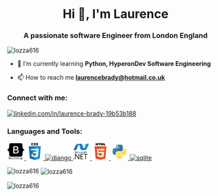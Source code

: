 <h1 align="center">Hi 👋, I'm Laurence</h1>
<h3 align="center">A passionate software Engineer from London England</h3>

<p align="left"> <img src="https://komarev.com/ghpvc/?username=lozza616&label=Profile%20views&color=0e75b6&style=flat" alt="lozza616" /> </p>

- 🌱 I’m currently learning **Python, HyperonDev Software Engineering**

- 📫 How to reach me **laurencebrady@hotmail.co.uk**

<h3 align="left">Connect with me:</h3>
<p align="left">
<a href="https://linkedin.com/in/linkedin.com/in/laurence-brady-19b53b188" target="blank"><img align="center" src="https://raw.githubusercontent.com/rahuldkjain/github-profile-readme-generator/master/src/images/icons/Social/linked-in-alt.svg" alt="linkedin.com/in/laurence-brady-19b53b188" height="30" width="40" /></a>
</p>

<h3 align="left">Languages and Tools:</h3>
<p align="left"> <a href="https://getbootstrap.com" target="_blank" rel="noreferrer"> <img src="https://raw.githubusercontent.com/devicons/devicon/master/icons/bootstrap/bootstrap-plain-wordmark.svg" alt="bootstrap" width="40" height="40"/> </a> <a href="https://www.w3schools.com/css/" target="_blank" rel="noreferrer"> <img src="https://raw.githubusercontent.com/devicons/devicon/master/icons/css3/css3-original-wordmark.svg" alt="css3" width="40" height="40"/> </a> <a href="https://www.djangoproject.com/" target="_blank" rel="noreferrer"> <img src="https://cdn.worldvectorlogo.com/logos/django.svg" alt="django" width="40" height="40"/> </a> <a href="https://dotnet.microsoft.com/" target="_blank" rel="noreferrer"> <img src="https://raw.githubusercontent.com/devicons/devicon/master/icons/dot-net/dot-net-original-wordmark.svg" alt="dotnet" width="40" height="40"/> </a> <a href="https://www.w3.org/html/" target="_blank" rel="noreferrer"> <img src="https://raw.githubusercontent.com/devicons/devicon/master/icons/html5/html5-original-wordmark.svg" alt="html5" width="40" height="40"/> </a> <a href="https://www.python.org" target="_blank" rel="noreferrer"> <img src="https://raw.githubusercontent.com/devicons/devicon/master/icons/python/python-original.svg" alt="python" width="40" height="40"/> </a> <a href="https://www.sqlite.org/" target="_blank" rel="noreferrer"> <img src="https://www.vectorlogo.zone/logos/sqlite/sqlite-icon.svg" alt="sqlite" width="40" height="40"/> </a> </p>

<p><img align="left" src="https://github-readme-stats.vercel.app/api/top-langs?username=lozza616&show_icons=true&locale=en&layout=compact" alt="lozza616" /></p>

<p>&nbsp;<img align="center" src="https://github-readme-stats.vercel.app/api?username=lozza616&show_icons=true&locale=en" alt="lozza616" /></p>

<p><img align="center" src="https://github-readme-streak-stats.herokuapp.com/?user=lozza616&" alt="lozza616" /></p>
